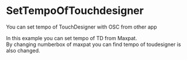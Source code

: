 # SetTempoOfTouchdesigner<br>

You can set tempo of TouchDesigner with OSC from other app<br>

In this example you can set tempo of TD from Maxpat.<br>
By changing numberbox of maxpat you can find tempo of toudesigner is also changed.<br>

[](https://raw.githubusercontent.com/frontierOfCuriosityLab/SetTempoOfTouchdesigner/master/img01.png)
